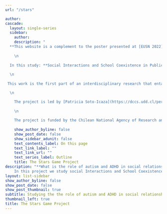 ```yaml
---
url: "/stars"

author: 
cascade:
  layout: single-series
  sidebar:
    author: 
    description: "
  **This website is a complement to the poster presented at [EUSN 2022](https://eusn2022.org) - 6th European Conference on Social Networks and is a work in progress**
  
    \n 
  
  In this study: **Social Interactions and School Coexistence in Public Elementary Schools’ Neurodiverse Classrooms**  we aim to better understand the role of neurodiversity in social relationships in educational contexts.
  
  \n 
  
 This work is the first part of an interdisciplinary research that entails a Multilevel approach, i.e. , the group level analysis, the individual level analysis, and the brain level analysis. 

  \n 

    The project is led by [Patricia Soto-Icaza](https://dccs.udd.cl/persona/patricia-soto-icaza/) researcher at the   Laboratory In Social Neuroscience at The Research Center for Social Complexity (CICS *in spanish*), Goverment Faculty, Universidad del Desarrollo, Chile.
    
    \n
    
    The project is funded by the Chilean National Agency of Research and Development (in spanish, ANID -Agencia Nacional de Investigación y Desarrollo) *PAI project folio 7719004*. "
    
    show_author_byline: false
    show_post_date: false
    show_sidebar_adunit: false
    text_contents_label: On this page
    text_link_label: ""
    text_link_url: ""
    text_series_label: Outline
    title: The Stars Game Project
description: "**What is the role of autism and ADHD in social relationships in educational contexts?** \n
    In this project we study social Interactions and School Coexistence in Public Elementary Schools’ Neurodiverse Classrooms. \n"
layout: list-sidebar
show_author_byline: false
show_post_date: false
show_post_thumbnail: true
subtitle: Studying the the role of autism and ADHD in social relationships in educational contexts.
thumbnail_left: true
title: The Stars Game Project
---
```






